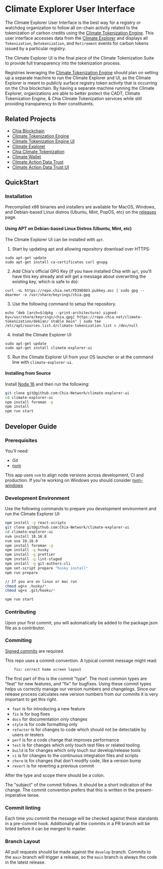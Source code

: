 # Climate Explorer User Interface

The Climate Explorer User Interface is the best way for a registry or watchdog organization to follow all on-chain activity related to the tokenization of carbon credits using the [Climate Tokenization Engine](https://github.com/Chia-Network/Climate-Tokenization-Engine). This user interface accesses data from the [Climate Explorer](https://github.com/Chia-Network/climate-token-driver/) and displays all `Tokenization`, `Detokenization`, and `Retirement` events for carbon tokens issued by a particular registry. 

The Climate Explorer UI is the final piece of the Climate Tokenization Suite to provide full transparency into the tokenization process. 

Registries leveraging the [Climate Tokenization Engine](https://github.com/Chia-Network/Climate-Tokenization-Engine) should plan on setting up a separate machine to run the Climate Explorer and UI, as the Climate Explorer is meant to publicly surface registry token activity that is occurring on the Chia blockchain. By having a separate machine running the Climate Explorer, organizations are able to better protect the CADT, Climate Tokenization Engine, & Chia Climate Tokenization services while still providing transparency to their constituents. 

## Related Projects

* [Chia Blockchain](https://github.com/Chia-Network/chia-blockchain)
* [Climate Tokenization Engine](https://github.com/Chia-Network/Climate-Tokenization-Engine)
* [Climate Tokenization Engine UI](https://github.com/Chia-Network/Climate-Tokenization-Engine-UI)
* [Climate Explorer](https://github.com/Chia-Network/climate-token-driver)
* [Chia Climate Tokenization](https://github.com/Chia-Network/climate-token-driver)
* [Climate Wallet](https://github.com/Chia-Network/Climate-Wallet)
* [Climate Action Data Trust](https://github.com/Chia-Network/cadt)
* [Climate Action Data Trust UI](https://github.com/Chia-Network/cadt-ui)

## QuickStart

### Installation

Precompiled x86 binaries and installers are available for MacOS, Windows, and Debian-based Linux distros (Ubuntu, Mint, PopOS, etc) on the [releases](https://github.com/Chia-Network/climate-explorer-ui/releases) page. 

#### Using APT on Debian-based Linux Distros (Ubuntu, Mint, etc)

The Climate Explorer UI can be installed with `apt`.  

1. Start by updating apt and allowing repository download over HTTPS:

```
sudo apt-get update
sudo apt-get install ca-certificates curl gnupg
```

2.  Add Chia's official GPG Key (if you have installed Chia with `apt`, you'll have this key already and will get a message about overwriting the existing key, which is safe to do):

```
curl -sL https://repo.chia.net/FD39E6D3.pubkey.asc | sudo gpg --dearmor -o /usr/share/keyrings/chia.gpg
```

3. Use the following command to setup the repository.

```
echo "deb [arch=$(dpkg --print-architecture) signed-by=/usr/share/keyrings/chia.gpg] https://repo.chia.net/climate-tokenization/debian/ stable main" | sudo tee /etc/apt/sources.list.d/climate-tokenization.list > /dev/null
```

4.  Install the Climate Explorer UI

```
sudo apt-get update
sudo apt-get install climate-explorer-ui
```

5.  Run the Climate Explorer UI from your OS launcher or at the command line with `climate-explorer-ui`. 

#### Installing from Source

Install [Node 16](https://nodejs.org/en/download/releases) and then run the following:

```sh
git clone git@github.com:Chia-Network/climate-explorer-ui
cd climate-explorer-ui
npm install foreman -g
npm install
npm run start
```

## Developer Guide

### Prerequisites

You'll need:

- Git
- [nvm](https://github.com/nvm-sh/nvm)

This app uses `nvm` to align node versions across development, CI and production. If you're working on Windows you should consider [nvm-windows](https://github.com/coreybutler/nvm-windows)

### Development Environment

Use the following commands to prepare you development environment and run the Climate Explorer UI:

```sh
npm install -g react-scripts
git clone git@github.com:Chia-Network/climate-explorer-ui
cd climate-explorer-ui
nvm install 18.16.0
nvm use 18.16.0
npm install foreman -g
npm install -g husky
npm install -g prettier
npm install -g lint-staged
npm install -g git-authors-cli
npm set-script prepare "husky install"
npm run prepare

// If you are on linux or mac run
chmod ug+x .husky/*
chmod ug+x .git/hooks/*

npm run start
```

### Contributing

Upon your first commit, you will automatically be added to the package.json file as a contributor.

### Commiting

[Signed commits](https://docs.github.com/en/authentication/managing-commit-signature-verification/signing-commits) are required.

This repo uses a commit convention. A typical commit message might read:

```
    fix: correct home screen layout
```

The first part of this is the commit "type". The most common types are "feat" for new features, and "fix" for bugfixes. Using these commit types helps us correctly manage our version numbers and changelogs. Since our release process calculates new version numbers from our commits it is very important to get this right.

- `feat` is for introducing a new feature
- `fix` is for bug fixes
- `docs` for documentation only changes
- `style` is for code formatting only
- `refactor` is for changes to code which should not be detectable by users or testers
- `perf` is for a code change that improves performance
- `test` is for changes which only touch test files or related tooling
- `build` is for changes which only touch our develop/release tools
- `ci` is for changes to the continuous integration files and scripts
- `chore` is for changes that don't modify code, like a version bump
- `revert` is for reverting a previous commit

After the type and scope there should be a colon.

The "subject" of the commit follows. It should be a short indication of the change. The commit convention prefers that this is written in the present-imperative tense.

### Commit linting

Each time you commit the message will be checked against these standards in a pre-commit hook. Additionally all the commits in a PR branch will be linted before it can be merged to master.

### Branch Layout

All pull requests should be made against the `develop` branch.  Commits to the `main` branch will trigger a release, so the `main` branch is always the code in the latest release.
